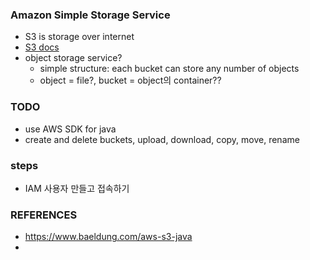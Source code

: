 ### Amazon Simple Storage Service
- S3 is storage over internet
- [S3 docs](https://docs.aws.amazon.com/AmazonS3/latest/userguide/Welcome.html)
- object storage service?
  - simple structure: each bucket can store any number of objects 
  - object = file?, bucket = object의 container??
  
### TODO
- use AWS SDK for java
- create and delete buckets, upload, download, copy, move, rename

### steps
- IAM 사용자 만들고 접속하기




### REFERENCES
- https://www.baeldung.com/aws-s3-java
- 